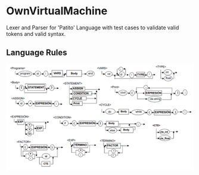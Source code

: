# OwnVirtualMachine

Lexer and Parser for 'Patito' Language with test cases to validate valid tokens and valid syntax.

## Language Rules
![Patito Language Rules](https://github.com/FelipeYepez/OwnVirtualMachine/blob/c4667d3df7c19eee59e0d55f28ce3d79b4c5aacb/'Patito'%20Language%20Rules.png)
